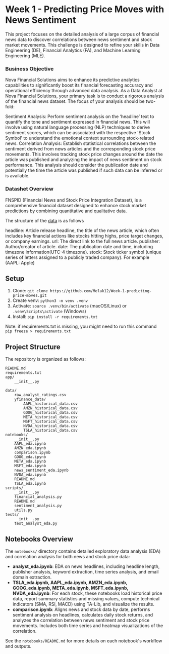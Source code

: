 # Week 1 - Predicting Price Moves with News Sentiment
This project focuses on the detailed analysis of a large corpus of financial news data to discover correlations between news sentiment and stock market movements. This challenge is designed to refine your skills in Data Engineering (DE), Financial Analytics (FA), and Machine Learning Engineering (MLE).

### Business Objective
Nova Financial Solutions aims to enhance its predictive analytics capabilities to significantly boost its financial forecasting accuracy and operational efficiency through advanced data analysis. As a Data Analyst at Nova Financial Solutions,  your primary task is to conduct a rigorous analysis of the financial news dataset. The focus of your analysis should be two-fold:

Sentiment Analysis: Perform sentiment analysis on the ‘headline’ text to quantify the tone and sentiment expressed in financial news. This will involve using natural language processing (NLP) techniques to derive sentiment scores, which can be associated with the respective 'Stock Symbol' to understand the emotional context surrounding stock-related news.
Correlation Analysis: Establish statistical correlations between the sentiment derived from news articles and the corresponding stock price movements. This involves tracking stock price changes around the date the article was published and analyzing the impact of news sentiment on stock performance. This analysis should consider the publication date and potentially the time the article was published if such data can be inferred or is available.

### Datashet Overview
FNSPID (Financial News and Stock Price Integration Dataset), is a comprehensive financial dataset designed to enhance stock market predictions by combining quantitative and qualitative data.

The structure of the [data](https://drive.google.com/drive/folders/1rsispvTGPjC8pbKS-yYb-6dcJiXTKSAv?usp=drive_link) is as follows

headline: Article release headline, the title of the news article, which often includes key financial actions like stocks hitting highs, price target changes, or company earnings.
url: The direct link to the full news article.
publisher: Author/creator of article.
date: The publication date and time, including timezone information(UTC-4 timezone).
stock: Stock ticker symbol (unique series of letters assigned to a publicly traded company). For example (AAPL: Apple)

## Setup
1. Clone: `git clone https://github.com/Melak12/Week-1-predicting-price-moves.git`
2. Create venv: `python3 -m venv .venv`
3. Activate: `source .venv/bin/activate` (macOS/Linux) or `.venv\Scripts\activate` (Windows)
4. Install: `pip install -r requirements.txt`

Note: if requirements.txt is missing, you might need to run this command
`pip freeze > requirements.txt`

## Project Structure

The repository is organized as follows:

```
README.md
requirements.txt
app/
    __init__.py

data/
    raw_analyst_ratings.csv
    yfinance_data/
        AAPL_historical_data.csv
        AMZN_historical_data.csv
        GOOG_historical_data.csv
        META_historical_data.csv
        MSFT_historical_data.csv
        NVDA_historical_data.csv
        TSLA_historical_data.csv
notebooks/
    __init__.py
    AAPL_eda.ipynb
    AMZN_eda.ipynb
    comparison.ipynb
    GOOG_eda.ipynb
    META_eda.ipynb
    MSFT_eda.ipynb
    news_sentiment_eda.ipynb
    NVDA_eda.ipynb
    README.md
    TSLA_eda.ipynb
scripts/
    __init__.py
    financial_analysis.py
    README.md
    sentiment_analysis.py
    utils.py
tests/
    __init__.py
    test_analyst_eda.py
```

## Notebooks Overview

The `notebooks/` directory contains detailed exploratory data analysis (EDA) and correlation analysis for both news and stock price data:

- **analyst_eda.ipynb**: EDA on news headlines, including headline length, publisher analysis, keyword extraction, time series analysis, and email domain extraction.
- **TSLA_eda.ipynb, AAPL_eda.ipynb, AMZN_eda.ipynb, GOOG_eda.ipynb, META_eda.ipynb, MSFT_eda.ipynb, NVDA_eda.ipynb**: For each stock, these notebooks load historical price data, report summary statistics and missing values, compute technical indicators (SMA, RSI, MACD) using TA-Lib, and visualize the results.
- **comparison.ipynb**: Aligns news and stock data by date, performs sentiment analysis on headlines, calculates daily stock returns, and analyzes the correlation between news sentiment and stock price movements. Includes both time series and heatmap visualizations of the correlation.

See the `notebooks/README.md` for more details on each notebook's workflow and outputs.
